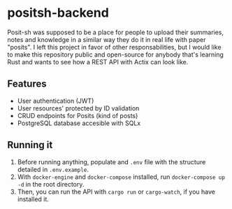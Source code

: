 # positsh-backend
Posit-sh was supposed to be a place for people to upload their summaries, notes and knowledge in a similar way they do it in real life with paper "posits". I left this project in favor of other responsabilities, but I would like to make this repository public and open-source for anybody that's learning Rust and wants to see how a REST API with Actix can look like.

## Features
- User authentication (JWT)
- User resources' protected by ID validation
- CRUD endpoints for Posits (kind of posts)
- PostgreSQL database accesible with SQLx

## Running it
1. Before running anything, populate and `.env` file with the structure detailed in `.env.example`.
2. With `docker-engine` and `docker-compose` installed, run `docker-compose up -d` in the root directory.
3. Then, you can run the API with `cargo run` or `cargo-watch`, if you have installed it.
